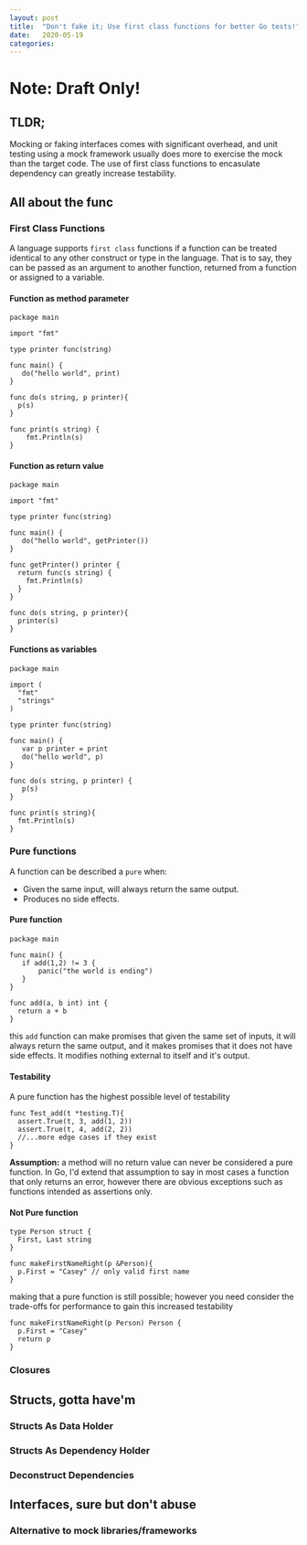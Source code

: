 ```yaml
---
layout: post
title:  "Don't fake it; Use first class functions for better Go tests!"
date:   2020-05-19
categories: 
---
```


# Note: Draft Only!

## TLDR; 
Mocking or faking interfaces comes with significant overhead, and unit testing using a mock framework usually does more to exercise the mock than the target code. The use of first class functions to encasulate dependency can greatly increase testability. 

## All about the func 
### First Class Functions
A language supports `first class` functions if a function can be treated identical to any other construct or type in the language.  That is to say, they can be passed as an argument to another function, returned from a function or assigned to a variable. 

#### Function as method parameter
```
package main

import "fmt"

type printer func(string)

func main() {
   do("hello world", print)
}

func do(s string, p printer){
  p(s)
}

func print(s string) {
	fmt.Println(s)
}
```


#### Function as return value

```
package main 

import "fmt"

type printer func(string)

func main() {
   do("hello world", getPrinter())
}

func getPrinter() printer {
  return func(s string) {
    fmt.Println(s)
  } 
}

func do(s string, p printer){
  printer(s)
}
```

#### Functions as variables
```
package main 

import (
  "fmt"
  "strings"
)

type printer func(string)

func main() {
   var p printer = print
   do("hello world", p)
}

func do(s string, p printer) {
   p(s)
}

func print(s string){
  fmt.Println(s)
}
```

### Pure functions
A function can be described a `pure` when:
 - Given the same input, will always return the same output.
 - Produces no side effects.

#### Pure function
```
package main

func main() {
   if add(1,2) != 3 {
       panic("the world is ending")
   }
} 

func add(a, b int) int {
  return a + b
}
```
this `add` function can make promises that given the same set of inputs, it will always return the same output, and it makes promises that it does not have side effects.  It modifies nothing external to itself and it's output.

#### Testability
A pure function has the highest possible level of testability
```
func Test_add(t *testing.T){
  assert.True(t, 3, add(1, 2))
  assert.True(t, 4, add(2, 2))
  //...more edge cases if they exist
}
```

**Assumption:** a method will no return value can never be considered a pure function. In Go, I'd extend that assumption to say in most cases a function that only returns an error, however there are obvious exceptions such as functions intended as assertions only.

####  Not Pure function
```
type Person struct {
  First, Last string 
}

func makeFirstNameRight(p &Person){
  p.First = "Casey" // only valid first name 
}
```
making that a pure function is still possible; however you need consider the trade-offs for performance to gain this increased testability 
```
func makeFirstNameRight(p Person) Person {
  p.First = "Casey"
  return p
}
```

### Closures

## Structs, gotta have'm

### Structs As Data Holder 

### Structs As Dependency Holder 

### Deconstruct Dependencies


## Interfaces, sure but don't abuse

### Alternative to mock libraries/frameworks